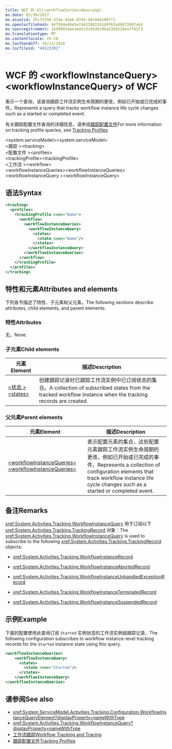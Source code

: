 ```yaml
---
title: WCF 的 &lt;workflowInstanceQuery&gt;
ms.date: 03/30/2017
ms.assetid: 35c73f9d-474e-42eb-874d-ddc04b1987f3
ms.openlocfilehash: 447564e46e5e74432802341d9f63adbb72667ab4
ms.sourcegitcommit: 15d99019aea4a5c3c91ddc9ba23692284a7f61f3
ms.translationtype: MT
ms.contentlocale: zh-CN
ms.lasthandoff: 10/12/2018
ms.locfileid: "49123301"
---
```

# <a name="ltworkflowinstancequerygt-of-wcf"></a><span data-ttu-id="9e062-102">WCF 的 &lt;workflowInstanceQuery&gt;</span><span class="sxs-lookup"><span data-stu-id="9e062-102">&lt;workflowInstanceQuery&gt; of WCF</span></span>

<span data-ttu-id="9e062-103">表示一个查询，该查询跟踪工作流实例生命周期的更改，例如已开始或已完成的事件。</span><span class="sxs-lookup"><span data-stu-id="9e062-103">Represents a query that tracks workflow instance life cycle changes such as a started or completed event.</span></span>  
  
<span data-ttu-id="9e062-104">有关跟踪配置文件查询的详细信息，请参阅[跟踪配置文件](../../../../../docs/framework/windows-workflow-foundation/tracking-profiles.md)</span><span class="sxs-lookup"><span data-stu-id="9e062-104">For more information on tracking profile queries, see [Tracking Profiles](../../../../../docs/framework/windows-workflow-foundation/tracking-profiles.md)</span></span>  
  
<span data-ttu-id="9e062-105">\<system.serviceModel></span><span class="sxs-lookup"><span data-stu-id="9e062-105">\<system.serviceModel></span></span>  
<span data-ttu-id="9e062-106">\<跟踪 ></span><span class="sxs-lookup"><span data-stu-id="9e062-106">\<tracking></span></span>  
<span data-ttu-id="9e062-107">\<配置文件 ></span><span class="sxs-lookup"><span data-stu-id="9e062-107">\<profiles></span></span>  
<span data-ttu-id="9e062-108">\<trackingProfile></span><span class="sxs-lookup"><span data-stu-id="9e062-108">\<trackingProfile></span></span>  
<span data-ttu-id="9e062-109">\<工作流 ></span><span class="sxs-lookup"><span data-stu-id="9e062-109">\<workflow></span></span>  
<span data-ttu-id="9e062-110">\<workflowInstanceQueries></span><span class="sxs-lookup"><span data-stu-id="9e062-110">\<workflowInstanceQueries></span></span>  
<span data-ttu-id="9e062-111">\<workflowInstanceQuery ></span><span class="sxs-lookup"><span data-stu-id="9e062-111">\<workflowInstanceQuery></span></span>  
  
## <a name="syntax"></a><span data-ttu-id="9e062-112">语法</span><span class="sxs-lookup"><span data-stu-id="9e062-112">Syntax</span></span>  
  
```xml
<tracking>
  <profiles>
    <trackingProfile name="Name">
      <workflow>
        <workflowInstanceQueries>
          <workflowInstanceQuery>
            <states>
              <state name="Name"/>
            </states>
          </workflowInstanceQuery>
        </workflowInstanceQueries>
      </workflow>
    </trackingProfile>
  </profiles>
</tracking>
```

## <a name="attributes-and-elements"></a><span data-ttu-id="9e062-113">特性和元素</span><span class="sxs-lookup"><span data-stu-id="9e062-113">Attributes and elements</span></span>  

<span data-ttu-id="9e062-114">下列各节描述了特性、子元素和父元素。</span><span class="sxs-lookup"><span data-stu-id="9e062-114">The following sections describe attributes, child elements, and parent elements.</span></span>  
  
### <a name="attributes"></a><span data-ttu-id="9e062-115">特性</span><span class="sxs-lookup"><span data-stu-id="9e062-115">Attributes</span></span>  

<span data-ttu-id="9e062-116">无。</span><span class="sxs-lookup"><span data-stu-id="9e062-116">None.</span></span>  
  
### <a name="child-elements"></a><span data-ttu-id="9e062-117">子元素</span><span class="sxs-lookup"><span data-stu-id="9e062-117">Child elements</span></span>  
  
|<span data-ttu-id="9e062-118">元素</span><span class="sxs-lookup"><span data-stu-id="9e062-118">Element</span></span>|<span data-ttu-id="9e062-119">描述</span><span class="sxs-lookup"><span data-stu-id="9e062-119">Description</span></span>|  
|-------------|-----------------|  
|[<span data-ttu-id="9e062-120">\<状态 ></span><span class="sxs-lookup"><span data-stu-id="9e062-120">\<states></span></span>](states-of-wcf-workflowinstancequery.md)|<span data-ttu-id="9e062-121">创建跟踪记录时已跟踪工作流实例中已订阅状态的集合。</span><span class="sxs-lookup"><span data-stu-id="9e062-121">A collection of subscribed states from the tracked workflow instance when the tracking records are created.</span></span>|  
  
### <a name="parent-elements"></a><span data-ttu-id="9e062-122">父元素</span><span class="sxs-lookup"><span data-stu-id="9e062-122">Parent elements</span></span>  
  
|<span data-ttu-id="9e062-123">元素</span><span class="sxs-lookup"><span data-stu-id="9e062-123">Element</span></span>|<span data-ttu-id="9e062-124">描述</span><span class="sxs-lookup"><span data-stu-id="9e062-124">Description</span></span>|  
|-------------|-----------------|  
|[<span data-ttu-id="9e062-125">\<workflowInstanceQueries></span><span class="sxs-lookup"><span data-stu-id="9e062-125">\<workflowInstanceQueries></span></span>](workflowinstancequeries-of-wcf.md)|<span data-ttu-id="9e062-126">表示配置元素的集合，这些配置元素跟踪工作流实例生命周期的更改，例如已开始或已完成的事件。</span><span class="sxs-lookup"><span data-stu-id="9e062-126">Represents a collection of configuration elements that track workflow instance life cycle changes such as a started or completed event.</span></span>|  
  
## <a name="remarks"></a><span data-ttu-id="9e062-127">备注</span><span class="sxs-lookup"><span data-stu-id="9e062-127">Remarks</span></span>  

<span data-ttu-id="9e062-128"><xref:System.Activities.Tracking.WorkflowInstanceQuery> 用于订阅以下 <xref:System.Activities.Tracking.TrackingRecord> 对象：</span><span class="sxs-lookup"><span data-stu-id="9e062-128">The <xref:System.Activities.Tracking.WorkflowInstanceQuery> is used to subscribe to the following <xref:System.Activities.Tracking.TrackingRecord> objects:</span></span>  
  
- <xref:System.Activities.Tracking.WorkflowInstanceRecord>  
  
- <xref:System.Activities.Tracking.WorkflowInstanceAbortedRecord>  
  
- <xref:System.Activities.Tracking.WorkflowInstanceUnhandledExceptionRecord>  
  
- <xref:System.Activities.Tracking.WorkflowInstanceTerminatedRecord>  
  
- <xref:System.Activities.Tracking.WorkflowInstanceSuspendedRecord>  
  
## <a name="example"></a><span data-ttu-id="9e062-129">示例</span><span class="sxs-lookup"><span data-stu-id="9e062-129">Example</span></span>  

<span data-ttu-id="9e062-130">下面的配置使用此查询订阅 `Started` 实例状态的工作流实例级跟踪记录。</span><span class="sxs-lookup"><span data-stu-id="9e062-130">The following configuration subscribes to workflow instance-level tracking records for the `Started` instance state using this query.</span></span>  
  
```xml  
<workflowInstanceQueries>  
    <workflowInstanceQuery>  
      <states>  
        <state name="Started"/>  
      </states>  
    </workflowInstanceQuery>  
</workflowInstanceQueries>  
```  
  
## <a name="see-also"></a><span data-ttu-id="9e062-131">请参阅</span><span class="sxs-lookup"><span data-stu-id="9e062-131">See also</span></span>

- <xref:System.ServiceModel.Activities.Tracking.Configuration.WorkflowInstanceQueryElement?displayProperty=nameWithType>
- <xref:System.Activities.Tracking.WorkflowInstanceQuery?displayProperty=nameWithType>
- [<span data-ttu-id="9e062-132">工作流跟踪</span><span class="sxs-lookup"><span data-stu-id="9e062-132">Workflow Tracking and Tracing</span></span>](../../../../../docs/framework/windows-workflow-foundation/workflow-tracking-and-tracing.md)
- [<span data-ttu-id="9e062-133">跟踪配置文件</span><span class="sxs-lookup"><span data-stu-id="9e062-133">Tracking Profiles</span></span>](../../../../../docs/framework/windows-workflow-foundation/tracking-profiles.md)
